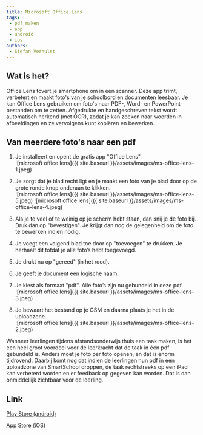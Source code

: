 ```yaml
---
title: Microsoft Office Lens
tags: 
 - pdf maken
 - app
 - android
 - ios
authors:
 - Stefan Verhulst
---
```


## Wat is het?

Office Lens tovert je smartphone om in een scanner. Deze app trimt, verbetert en maakt foto's van je schoolbord en documenten leesbaar. Je kan Office Lens gebruiken om foto's naar PDF-, Word- en PowerPoint-bestanden om te zetten. Afgedrukte en handgeschreven tekst wordt automatisch herkend (met OCR), zodat je kan zoeken naar woorden in afbeeldingen en ze vervolgens kunt kopiëren en bewerken.

## Van meerdere foto's naar een pdf

 1. Je installeert en opent de gratis app "Office Lens" <br> ![microsoft office lens]({{ site.baseurl }}/assets/images/ms-office-lens-1.jpeg)

 2. Je zorgt dat je blad recht ligt en je maakt een foto van je blad door op de grote ronde knop onderaan te klikken. <br> ![microsoft office lens]({{ site.baseurl }}/assets/images/ms-office-lens-5.jpeg) ![microsoft office lens]({{ site.baseurl }}/assets/images/ms-office-lens-4.jpeg)
 3. Als je te veel of te weinig op je scherm hebt staan, dan snij je de foto bij. Druk dan op "bevestigen". Je krijgt dan nog de gelegenheid om de foto te bewerken indien nodig.
 4. Je voegt een volgend blad toe door op "toevoegen" te drukken. Je herhaalt dit totdat je alle foto’s hebt toegevoegd.
 5. Je drukt nu op "gereed" (in het rood).
 6. Je geeft je document een logische naam.
 7. Je kiest als formaat "pdf". Alle foto’s zijn nu gebundeld in deze pdf. <br> ![microsoft office lens]({{ site.baseurl }}/assets/images/ms-office-lens-3.jpeg)
 8. Je bewaart het bestand op je GSM en daarna plaats je het in de uploadzone. <br> ![microsoft office lens]({{ site.baseurl }}/assets/images/ms-office-lens-2.jpeg)

Wanneer leerlingen tijdens afstandsonderwijs thuis een taak maken, is het een heel groot voordeel voor de leerkracht dat de taak in één pdf gebundeld is. Anders moet je foto per foto openen, en dat is enorm tijdrovend. Daarbij komt nog dat indien de leerlingen hun pdf in een uploadzone van SmartSchool droppen, de taak rechtstreeks op een iPad kan verbeterd worden en er feedback op gegeven kan worden. Dat is dan onmiddellijk zichtbaar voor de leerling.

## Link

[Play Store (android)](https://play.google.com/store/apps/details?id=com.microsoft.office.officelens&hl=en)

[App Store (iOS)](https://apps.apple.com/us/app/microsoft-office-lens-pdf-scan/id975925059)